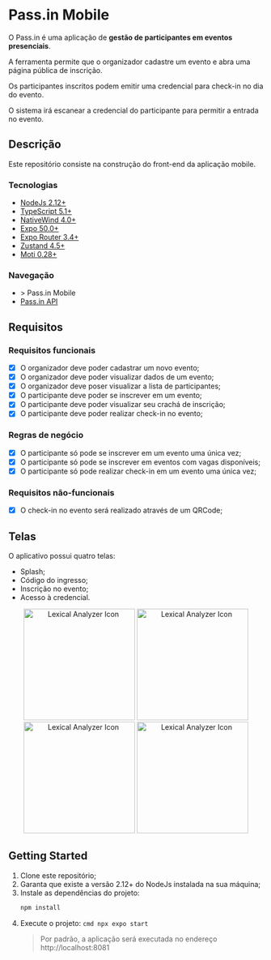 # Pass.in Mobile

O Pass.in é uma aplicação de **gestão de participantes em eventos presenciais**.

A ferramenta permite que o organizador cadastre um evento e abra uma página pública de inscrição.

Os participantes inscritos podem emitir uma credencial para check-in no dia do evento.

O sistema irá escanear a credencial do participante para permitir a entrada no evento.

## Descrição

Este repositório consiste na construção do front-end da aplicação mobile.

### Tecnologias

- [NodeJs 2.12+](https://nodejs.org/dist/v20.12.1/node-v20.12.1-x64.msi)
- [TypeScript 5.1+](https://www.typescriptlang.org/download)
- [NativeWind 4.0+](https://www.nativewind.dev/)
- [Expo 50.0+](https://docs.expo.dev/get-started/installation/)
- [Expo Router 3.4+](https://www.nativewind.dev/v4/getting-started/expo-router)
- [Zustand 4.5+](https://docs.pmnd.rs/zustand/getting-started/introduction)
- [Moti 0.28+](https://moti.fyi/)

### Navegação

- \> Pass\.in Mobile
- [Pass.in API](https://github.com/JoaoErick/pj-pass-in-backend)

## Requisitos

### Requisitos funcionais

- [x] O organizador deve poder cadastrar um novo evento;
- [x] O organizador deve poder visualizar dados de um evento;
- [x] O organizador deve poser visualizar a lista de participantes;
- [x] O participante deve poder se inscrever em um evento;
- [x] O participante deve poder visualizar seu crachá de inscrição;
- [x] O participante deve poder realizar check-in no evento;

### Regras de negócio

- [x] O participante só pode se inscrever em um evento uma única vez;
- [x] O participante só pode se inscrever em eventos com vagas disponíveis;
- [x] O participante só pode realizar check-in em um evento uma única vez;

### Requisitos não-funcionais

- [x] O check-in no evento será realizado através de um QRCode;

## Telas

O aplicativo possui quatro telas:

- Splash;
- Código do ingresso;
- Inscrição no evento;
- Acesso à credencial.

<p align="center">
  <img src="https://i.imgur.com/BlcWk6j.png" alt="Lexical Analyzer Icon" width="220px">
  <img src="https://i.imgur.com/8pPr6Kx.png" alt="Lexical Analyzer Icon" width="220px">
  <img src="https://i.imgur.com/eCaJnko.png" alt="Lexical Analyzer Icon" width="220px">
  <img src="https://i.imgur.com/GCFK1Kn.png" alt="Lexical Analyzer Icon" width="220px">
</p>

## Getting Started

1. Clone este repositório;
2. Garanta que existe a versão 2.12+ do NodeJs instalada na sua máquina;
3. Instale as dependências do projeto:
   ```cmd
   npm install
   ```
4. Execute o projeto:
   `cmd
    npx expo start
    `
   > Por padrão, a aplicação será executada no endereço http://localhost:8081
